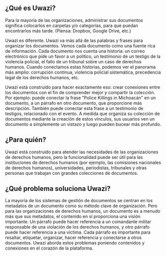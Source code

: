 ## ¿Qué es Uwazi?

Para la mayoría de las organizaciones, administrar sus documentos significa colocarlos en carpetas y/o categorías, para que puedan encontrarlos más tarde. (Piensa: Dropbox, Google Drive, etc.)

Uwazi es diferente. Uwazi va más allá de las palabras y frases para organizar los documentos. Vemos cada documento como una fuente rica de información. Cada documento nos cuenta una historia: un correo electrónico que pide un favor a un político, un testimonio de un testigo de la violencia policial, el fallo de un tribunal sobre un caso de derechos humanos. Cuando conectamos estas historias, podemos ver el panorama más amplio: corrupción continua, violencia policial sistemática, precedencia legal de los derechos humanos, etc. 

Uwazi está construido para hacer exactamente eso: crear conexiones entre los documentos con el fin de comprender mejor y compartir la colección. Por ejemplo: puede conectar la frase "Police Killings in Michoacán" en un documento, a un párrafo en otro documento, que proporcione más descripción. También puede conectar esta frase a un testimonio de testigos, relacionado con el evento. A medida que organiza su colección de documentos mediante la creación de estos vínculos, sus usuarios ven un documento a simplemente un vistazo y luego pueden bucear más profundo.

## ¿Para quién?

Uwazi está construido para atender las necesidades de las organizaciones de derechos humanos, pero la funcionalidad puede ser útil para las instituciones de derechos humanos (por ejemplo, las comisiones nacionales de derechos humanos), universidades, periodistas, tribunales y otras personas que trabajan con grandes colecciones de documentos.

## ¿Qué problema soluciona Uwazi?

La mayoría de los sistemas de gestión de documentos se centran en los metadatos de un documento como su método clave de organización. Pero para las organizaciones de derechos humanos, un documento es a menudo más que sus metadatos, el contenido en sí proporciona una visión importante. 
Un párrafo puede hacer referencia a un comandante militar responsable de una violación de los derechos humanos, y otro párrafo puede hacer referencia a una víctima. Cada párrafo es importante para resaltar, etiquetar, organizar, hacer referencia y conectarse a otros documentos. Uwazi aborda estos problemas poniendo contenidos y conexiones en el corazón de la plataforma.
